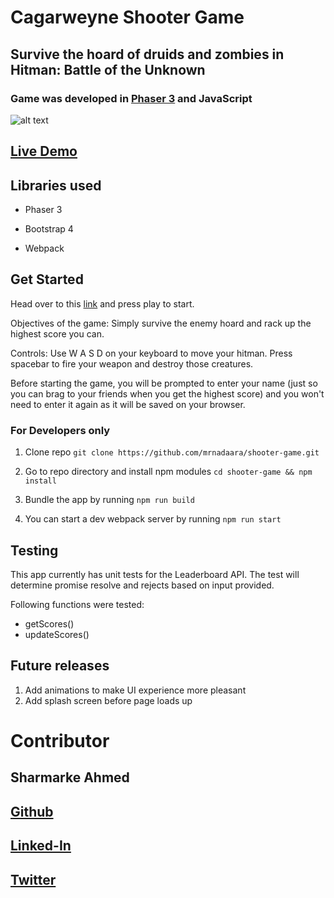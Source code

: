 # Cagarweyne Shooter Game

## Survive the hoard of druids and zombies in Hitman: Battle of the Unknown

### Game was developed in [Phaser 3](https://photonstorm.github.io/phaser3-docs/index.html) and JavaScript

![alt text](./docs/demo.gif)

## [Live Demo](https://mrnadaara.github.io/weather-js/)

## Libraries used

- Phaser 3

- Bootstrap 4

- Webpack

## Get Started

Head over to this [link](https://mrnadaara.github.io/weather-js/) and press play to start.

Objectives of the game: Simply survive the enemy hoard and rack up the highest score you can.

Controls: Use W A S D on your keyboard to move your hitman. Press spacebar to fire your weapon and destroy those
creatures.

Before starting the game, you will be prompted to enter your name (just so you can brag to your friends when you get the highest score) and you won't need to enter it again as it will be saved on your browser.

### For Developers only

1. Clone repo ``` git clone https://github.com/mrnadaara/shooter-game.git ```

2. Go to repo directory and install npm modules ``` cd shooter-game && npm install ```

3. Bundle the app by running ``` npm run build ```

4. You can start a dev webpack server by running ``` npm run start ```

## Testing

This app currently has unit tests for the Leaderboard API. The test will determine promise resolve and rejects
based on input provided.

Following functions were tested:

- getScores()
- updateScores()

## Future releases

1. Add animations to make UI experience more pleasant
2. Add splash screen before page loads up

# Contributor

## Sharmarke Ahmed

## [Github](https://github.com/mrnadaara)
## [Linked-In](https://www.linkedin.com/in/sharmarke-ahmed/)
## [Twitter](https://twitter.com/mrnadaara)